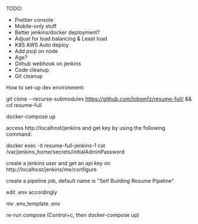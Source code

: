 TODO:
- Prettier console
- Mobile-only stuff
- Better jenkins/docker deployment?
- Adjust for load balancing & Least load
- K8S AWS Auto deploy
- Add psql on node
- Age?
- Github webhook on jenkins
- Code cleanup
- Git cleanup

How to set-up dev environment:

git clone --recurse-submodules https://github.com/lobomfz/resume-full/ && cd resume-full

docker-compose up

access http://localhost/jenkins and get key by using the following command:

docker exec -it resume-full-jenkins-1 cat /var/jenkins_home/secrets/initialAdminPassword

create a jenkins user and get an api key on http://localhost/jenkins/me/configure

create a pipeline job, default name is "Self Building Resume Pipeline"


edit .env accordingly

mv .env_template .env

re-run compose (Control+c, then docker-compose up)
